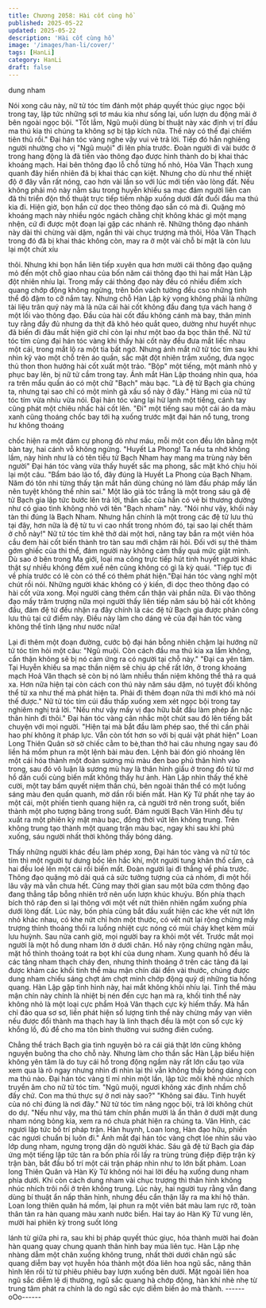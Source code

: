```yaml
---
title: Chương 2058: Hài cốt cùng hồ
published: 2025-05-22
updated: 2025-05-22
description: 'Hài cốt cùng hồ'
image: '/images/han-li/cover/'
tags: [HanLi]
category: HanLi
draft: false
---
```


dung nham

Nói xong câu này, nữ tử tóc tím đánh một pháp quyết thúc giục
ngọc bội trong tay, lập tức những sợi tơ máu kia như sống lại, uốn
lượn du động mãi ở bên ngoài ngọc bội.
"Tốt lắm, Ngũ muội dùng bí thuật này xác định vị trí đầu ma thú
kia thì chúng ta không sợ bị tập kích nữa. Thế này có thể đại
chiếm tiên thủ rồi." Đại hán tóc vàng nghe vậy vui vẻ trả lời.
Tiếp đó hắn nghiêng người nhường cho vị "Ngũ muội" đi lên phía
trước.
Đoàn người đi vài bước ở trong hang động là đã tiến vào thông
đạo được hình thành do bị khai thác khoáng mạch.
Hai bên thông đạo lỗ chỗ từng hố nhỏ, Hỏa Vân Thạch xung
quanh đây hiển nhiên đã bị khai thác cạn kiệt. Nhưng cho dù như
thế nhiệt độ ở đây vẫn rất nóng, cao hơn vài lần so với lúc mới
tiến vào lòng đất.
Nếu không phải mỏ này nằm sâu trong huyễn khiếu sa mạc đám
người liên can đã thi triển độn thổ thuật trực tiếp tiềm nhập xuống
dưới đất đuổi đầu ma thú kia đi. Hiện giờ, bọn hắn cứ dọc theo
thông đạo sẵn có mà đi.
Quặng mỏ khoáng mạch này nhiều ngóc ngách chằng chịt không
khác gì một mạng nhện, cứ đi được một đoạn lại gặp các nhánh
rẽ.
Những thông đạo nhánh này dài thì chừng vài dặm, ngắn thì vài
chục trượng mà thôi, Hỏa Vân Thạch trong đó đã bị khai thác
không còn, may ra ở một vài chỗ bí mật là còn lưu lại một chút xíu

thôi.
Nhưng khi bọn hắn liên tiếp xuyên qua hơn mười cái thông đạo
quặng mỏ đến một chỗ giao nhau của bốn năm cái thông đạo thì
hai mắt Hàn Lập đột nhiên nhíu lại.
Trong mấy cái thông đạo này đều có nhiều điểm xích quang chớp
động không ngừng, trên bốn vách tường đều cso những tinh thể
đỏ đậm to cỡ nắm tay.
Nhưng chỗ Hàn Lập kỳ vọng không phải là những tài liệu trân quý
này mà là nửa cái hài cốt không đầu đang tựa vách hang ở một
lối vào thông đạo.
Đầu của hài cốt đầu không cánh mà bay, thân mình tuy rằng đầy
đủ nhưng da thịt đã khô héo quắt queo, dường như huyết nhục
đã biến đi đâu mất hiện giờ chỉ còn lại như một bao da bọc thân
thể.
Nữ tử tóc tím cùng đại hán tóc vàng khi thấy hài cốt này đều đưa
mắt liếc nhau một cái, trong mắt lộ ra một tia bất ngờ.
Nhưng ánh mắt nữ tử tóc tím sau khi nhìn kỹ vào một chỗ trên áo
quần, sắc mặt đột nhiên trầm xuống, đưa ngọc thủ thon thon
hướng hài cốt xuất một trảo.
"Bộp" một tiếng, một mảnh nhỏ y phục bay lên, bị nữ tử cầm trong
tay.
Ánh mắt Hàn Lập thoáng nhìn qua, hóa ra trên mẩu quần áo có
một chữ "Bạch" màu bạc.
"Là đệ tử Bạch gia chúng ta, nhưng tại sao chỉ có một mình gã
xấu số này ở đây." Hàng mi của nữ tử tóc tím vừa nhíu vừa nói.
Đại hán tóc vàng lại hừ lạnh một tiếng, cánh tay cũng phát một
chiêu nhấc hài cốt lên.
"Đi" một tiếng sau một cái áo da màu xanh cũng thoáng chốc bay
tới hạ xuống trước mặt đại hán nổ tung, trong hư không thoáng

chốc hiện ra một đám cự phong đỏ như máu, mỗi một con đều
lớn bằng một bàn tay, hai cánh vỗ không ngừng.
"Huyết La Phong! Ta nếu ta nhớ không lầm, này hình như là có
tên tiểu tử Bạch Nham hay mang ma trùng này bên người" Đại
hán tóc vàng vừa thấy huyết sắc ma phong, sắc mặt khó chịu hỏi
lại một câu.
"Bẩm báo lão tổ, đây đúng là Huyết La Phong của Bạch Nham.
Năm đó tôn nhi từng thấy tận mắt hắn dùng chúng nó làm đấu
pháp mấy lần nên tuyệt không thể nhìn sai." Một lão giả tóc trắng
là một trong sáu gã đệ tử Bạch gia lập tức bước lên trả lời, thần
sắc của hắn có vẻ bi thương dường như có giao tình không nhỏ
với tên "Bạch nham" này.
"Nói như vậy, khối này tàn thi đúng là Bạch Nham. Nhưng hắn
chính là một trong các đệ tử lưu thủ tại đây, hơn nữa là đệ tử tu vi
cao nhất trong nhóm đó, tại sao lại chết thảm ở chỗ này!" Nữ tử
tóc tím khẽ thở dài một hơi, nâng tay bắn ra một viên hỏa cầu
đem hài cốt biến thành tro tàn sau mới chậm rãi hỏi.
Đối với sự thê thảm gớm ghiếc của thi thể, đám người này không
cảm thấy quá mức giật mình.
Dù sao ở bên trong Ma giới, loại ma công trực tiếp hút tinh huyết
người khác thật sự nhiều không đếm xuể nên cũng không có gì là
kỳ quái.
"Tiếp tục đi về phía trước có lẽ còn có thể có thêm phát hiện."Đại
hán tóc vàng nghĩ một chút rồi nói.
Những người khác không có ý kiến, đi dọc theo thông đạo có hài
cốt vừa xong. Mọi người càng thêm cẩn thận vài phần nữa.
Đi vào thông đạo mấy trăm trượng nữa mọi người thấy liên tiếp
năm sáu bộ hài cốt không đầu, đám đệ tử đều nhận ra đây chính
là các đệ tử Bạch gia được phân công lưu thủ tại cứ điểm này.
Điều này làm cho dáng vẻ của đại hán tóc vàng không thể tĩnh
lặng như nước nữa!

Lại đi thêm một đoạn đường, cước bộ đại hán bỗng nhiên chậm
lại hướng nữ tử tóc tím hỏi một câu:
"Ngũ muội. Còn cách đầu ma thú kia xa lắm không, cẩn thận
không sẽ bị nó cảm ứng ra có người tại chỗ này."
"Đại ca yên tâm. Tại Huyễn khiếu sa mạc thần niệm sẽ chịu áp
chế rất lớn, ở trong khoáng mạch Hoả Vân thạch sẽ còn bị nó làm
nhiễu thần niệm không thể thả ra quá xa. Hơn nữa hiện tại còn
cách con thú này năm sáu dặm, nó tuyệt đối không thể từ xa như
thế mà phát hiện ta. Phải đi thêm đoạn nữa thì mới khó mà nói thế
được." Nữ tử tóc tím cúi đầu thấp xuống xem xét ngọc bội trong
tay nghiêm nghị trả lời.
"Nếu như vậy mấy vị đạo hữu bắt đầu làm phép ẩn nặc thân hình
đi thôi." Đại hán tóc vàng cân nhắc một chút sau đó lên tiếng bắt
chuyện với mọi người.
"Hiện tại mà bắt đầu làm phép sao, thế thì cần phải hao phí không
ít pháp lực. Vẫn còn tốt hơn so với bị quái vật phát hiện" Loan
Long Thiên Quân sờ sờ chiếc cằm to bè,than thở hai câu nhưng
ngay sau đó liền há mồm phun ra một lệnh bài màu đen. Lệnh bài
đón gió nhoáng lên một cái hóa thành một đoàn sương mù màu
đen bao phủ thân hình vào trong, sau đó vô luận là sương mù hay
là thân hình giấu ở trong đó từ từ mơ hồ dần cuối cùng biến mất
không thấy hư ảnh.
Hàn Lập nhìn thấy thế khẽ cười, một tay bấm quyết niệm thần
chú, bên ngoài thân thể có một luồng sáng màu đen quấn quanh,
mờ dần rồi biến mất.
Hàn Kỳ Tử phất nhẹ tay áo một cái, một phiến tienh quang hiện
ra, cả người trở nên trong suốt, biến thành một pho tượng băng
trong suốt.
Đám người Bạch Vân Hinh đều tự xuất ra một phiên kỳ mặt màu
bạc, đồng thời vứt lên không trung. Trên không trung tạo thành
một quang trận màu bạc, ngay khi sau khi phủ xuống, sáu người
nhất thời không thấy bóng dáng.

Thấy những người khác đều làm phép xong, Đại hán tóc vàng và
nữ tử tóc tím thì một người tự dưng bốc lên hắc khí, một người
tung khăn thổ cẩm, cả hai đều loé lên một cái rồi biến mất.
Đoàn người lại đi thẳng về phía trước.
Thông đạo quặng mỏ dài quá cả sức tưởng tượng của cả nhóm,
đi một hồi lâu vậy mà vẫn chưa hết.
Cũng may thời gian sau một bữa cơm thông đạo đang thẳng tắp
bỗng nhiên trở nên uốn lượn khúc khuỷu. Bốn phía thạch bích thô
ráp đen sì lại thông với một vết nứt thiên nhiên ngầm xuống phía
dưới lòng đất.
Lúc này, bốn phía cũng bắt đầu xuất hiện các khe vết nứt lớn nhỏ
khác nhau, có khe nứt chỉ hơn một thước, có vết nứt lại rộng
chừng mấy trượng thỉnh thoảng thổi ra luồng nhiệt cực nóng có
mùi cháy khẹt kèm mùi lưu huỳnh.
Sau nửa canh giờ, mọi người bay ra khỏi một vết. Trước mắt mọi
người là một hồ dung nham lớn ở dưới chân.
Hồ này rộng chừng ngàn mẫu, mặt hồ thỉnh thoảng toát ra bọt khí
của dung nham. Xung quanh hồ đều là các tảng nham thạch cháy
đen, nhưng thỉnh thoảng ở trên các tảng đá lại được khảm các
khối tinh thể màu mận chín dài đến vài thước, chúng được dung
nham chiếu sáng chợt ám chợt minh chớp động quỷ dị những tia
hồng quang.
Hàn Lập gặp tình hình này, hai mắt không khỏi nhíu lại.
Tinh thể màu mận chín này chính là nhiệt bị nén đến cực hạn mà
ra, khối tinh thể này không nhỏ là một loại cực phẩm Hoả Vân
thạch cực kỳ hiếm thấy.
Mà hắn chỉ đảo qua sơ sơ, liền phát hiện số lượng tinh thể này
chừng mấy vạn viên nếu được đổi thành ma thạch hay là linh
thạch đều là một con số cực kỳ khổng lồ, đủ để cho ma tôn bình
thường vui sướng điên cuồng.

Chẳng thể trách Bạch gia tình nguyện bỏ ra cái giá thật lớn cũng
không nguyện buông tha cho chỗ này.
Nhưng làm cho thần sắc Hàn Lập biểu hiện không yên tâm là do
tuy cái hồ trong động ngầm này rất lớn cấu tạo vừa xem qua là rõ
ngay nhưng nhìn đi nhìn lại thì vẫn không thấy bóng dáng con ma
thú nào.
Đại hán tóc vàng tỉ mỉ nhìn một lần, lập tức môi khẽ nhúc nhích
truyền âm cho nữ tử tóc tím.
"Ngũ muội, ngươi không xác định nhầm chỗ đấy chứ. Con ma thú
thực sự ở nơi này sao?"
"Không sai đâu. Tinh huyết của nó chỉ đúng là nơi đây." Nữ tử tóc
tím nâng ngọc bội, trả lời không chút do dự.
"Nếu như vậy, ma thú tám chín phần mười là ẩn thân ở dưới mặt
dung nham nóng bỏng kia, xem ra nó chưa phát hiện ra chúng ta.
Vân Hinh, các ngươi lập tức bố trí pháp trận. Hàn huynh, Loan
long, Hàn đạo hữu, phiền các ngươi chuẩn bị luôn đi." Ánh mắt
đại hán tóc vàng chợt lóe nhìn sâu vào lớp dung nham, ngưng
trọng dặn dò người khác.
Sáu gã đệ tử Bạch gia đáp ứng một tiếng lập tức tản ra bốn phía
rồi lấy ra trùng trùng điệp điệp trận kỳ trận bàn, bắt đầu bố trí một
cái trận pháp nhìn như to lớn bất phàm.
Loan long Thiên Quân và Hàn Kỳ Tử không nói hai lời đều hạ
xưống dung nham phía dưới. Khi còn cách dung nham vài chục
trượng thì thân hình không nhúc nhích trôi nổi ở trên không trung.
Lúc này, hai người tuy rằng vẫn đang dùng bí thuật ẩn nấp thân
hình, nhưng đều cẩn thận lấy ra ma khí hộ thân.
Loan long thiên quân há mồm, lại phun ra một viên bát màu lam
rực rỡ, toàn thân tản ra hàn quang màu xanh nước biển.
Hai tay áo Hàn Kỳ Tử vung lên, mười hai phiên kỳ trong suốt lóng

lánh từ giữa phi ra, sau khi bị pháp quyết thúc giục, hóa thành
mười hai đoàn hàn quang quay chung quanh thân hình bay múa
liên tục.
Hàn Lập nhẹ nhàng dẫm một chân xuống không trung, nhất thời
dưới chân ngũ sắc quang diễm bay vọt huyễn hóa thành một đóa
liên hoa ngũ sắc, nâng thân hình lên rồi từ từ phiêu phiêu bay
lượn xuống bên dưới.
Mặt ngoài liên hoa ngũ sắc diễm lệ dị thường, ngũ sắc quang hà
chớp động, hàn khí nhè nhẹ từ trung tâm phát ra chính là do ngũ
sắc cực diễm biến ảo mà thành.
------oOo------
